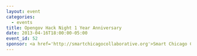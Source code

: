 ```yaml
---
layout: event
categories: 
  - events
title: Opengov Hack Night 1 Year Anniversary
date: 2013-04-16T18:00:00-05:00
event_id: 52
sponsor: <a href='http://smartchicagocollaborative.org'>Smart Chicago Collaborative</a>
---
```




